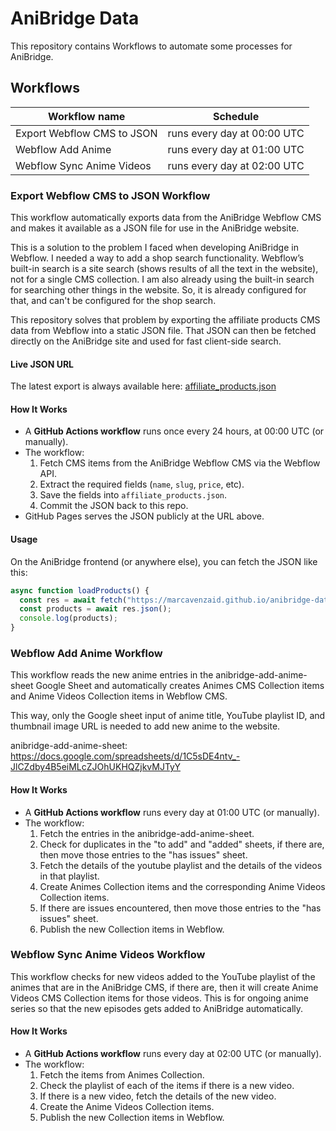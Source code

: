 # AniBridge Data
This repository contains Workflows to automate some processes for AniBridge.

## Workflows
|Workflow name              | Schedule                    |
|---------------------------|-----------------------------|
|Export Webflow CMS to JSON | runs every day at 00:00 UTC |
|Webflow Add Anime          | runs every day at 01:00 UTC |
|Webflow Sync Anime Videos  | runs every day at 02:00 UTC |

### Export Webflow CMS to JSON Workflow
This workflow automatically exports data from the AniBridge Webflow CMS and makes it available as a JSON file for use in the AniBridge website.

This is a solution to the problem I faced when developing AniBridge in Webflow. I needed a way to add a shop search functionality.
Webflow’s built-in search is a site search (shows results of all the text in the website), not for a single CMS collection. I am also already using the built-in search for searching other things in the website. So, it is already configured for that, and can't be configured for the shop search.

This repository solves that problem by exporting the affiliate products CMS data from Webflow into a static JSON file. That JSON can then be fetched directly on the AniBridge site and used for fast client-side search.

#### Live JSON URL
The latest export is always available here: [affiliate_products.json](https://marcavenzaid.github.io/anibridge-data/affiliate_products.json)

#### How It Works
- A **GitHub Actions workflow** runs once every 24 hours, at 00:00 UTC (or manually).
- The workflow:
	1. Fetch CMS items from the AniBridge Webflow CMS via the Webflow API.
	2. Extract the required fields (`name`, `slug`, `price`, etc).
	3. Save the fields into `affiliate_products.json`.
	4. Commit the JSON back to this repo.
- GitHub Pages serves the JSON publicly at the URL above.

#### Usage
On the AniBridge frontend (or anywhere else), you can fetch the JSON like this:
```javascript
async function loadProducts() {
  const res = await fetch("https://marcavenzaid.github.io/anibridge-data/affiliate_products.json");
  const products = await res.json();
  console.log(products);
}
```

### Webflow Add Anime Workflow
This workflow reads the new anime entries in the anibridge-add-anime-sheet Google Sheet and automatically creates Animes CMS Collection items and Anime Videos Collection items in Webflow CMS.

This way, only the Google sheet input of anime title, YouTube playlist ID, and thumbnail image URL is needed to add new anime to the website.

anibridge-add-anime-sheet: https://docs.google.com/spreadsheets/d/1C5sDE4ntv_-JlCZdby4B5eiMLcZJOhUKHQZjkvMJTyY

#### How It Works
- A **GitHub Actions workflow** runs every day at 01:00 UTC (or manually).
- The workflow:
	1. Fetch the entries in the anibridge-add-anime-sheet.
	2. Check for duplicates in the "to add" and "added" sheets, if there are, then move those entries to the "has issues" sheet.
	3. Fetch the details of the youtube playlist and the details of the videos in that playlist.
	4. Create Animes Collection items and the corresponding Anime Videos Collection items.
	5. If there are issues encountered, then move those entries to the "has issues" sheet.
	6. Publish the new Collection items in Webflow.

### Webflow Sync Anime Videos Workflow
This workflow checks for new videos added to the YouTube playlist of the animes that are in the AniBridge CMS, if there are, then it will create Anime Videos CMS Collection items for those videos. This is for ongoing anime series so that the new episodes gets added to AniBridge automatically.

#### How It Works
- A **GitHub Actions workflow** runs every day at 02:00 UTC (or manually).
- The workflow:
	1. Fetch the items from Animes Collection.
	2. Check the playlist of each of the items if there is a new video.
	3. If there is a new video, fetch the details of the new video.
	4. Create the Anime Videos Collection items.
	5. Publish the new Collection items in Webflow.
